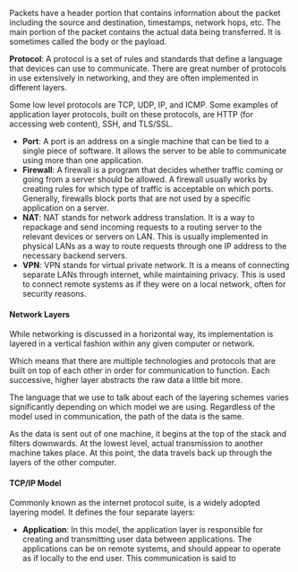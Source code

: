 Packets have a header portion that contains information about the packet including the source and destination, timestamps, network hops, etc. The main portion of the packet contains the actual data being transferred. It is sometimes called the body or the payload.

**Protocol**: A protocol is a set of rules and standards that define a language that devices can use to communicate. There are great number of protocols in use extensively in networking, and they are often implemented in different layers.

Some low level protocols are TCP, UDP, IP, and ICMP. Some examples of application layer protocols, built on these protocols, are HTTP (for accessing web content), SSH, and TLS/SSL.

- **Port**: A port is an address on a single machine that can be tied to a single piece of software. It allows the server to be able to communicate using more than one application.
- **Firewall**: A firewall is a program that decides whether traffic coming or going from a server should be allowed. A firewall usually works by creating rules for which type of traffic is acceptable on which ports. Generally, firewalls block ports that are not used by a specific application on a server.
- **NAT**: NAT stands for network address translation. It is a way to repackage and send incoming requests to a routing server to the relevant devices or servers on LAN. This is usually implemented in physical LANs as a way to route requests through one IP address to the necessary backend servers.
- **VPN**: VPN stands for virtual private network. It is a means of connecting separate LANs through internet, while maintaining privacy. This is used to connect remote systems as if they were on a local network, often for security reasons.

#### Network Layers
While networking is discussed in a horizontal way, its implementation is layered in a vertical fashion within any given computer or network.

Which means that there are multiple technologies and protocols that are built on top of each other in order for communication to function. Each successive, higher layer abstracts the raw data a little bit more.

The language that we use to talk about each of the layering schemes varies significantly depending on which model we are using. Regardless of the model used in communication, the path of the data is the same.

As the data is sent out of one machine, it begins at the top of the stack and filters downwards. At the lowest level, actual transmission to another machine takes place. At this point, the data travels back up through the layers of the other computer.

#### TCP/IP Model

Commonly known as the internet protocol suite, is a widely adopted layering model. It defines the four separate layers:

- **Application**: In this model, the application layer is responsible for creating and transmitting user data between applications. The applications can be on remote systems, and should appear to operate as if locally to the end user. This communication is said to 
